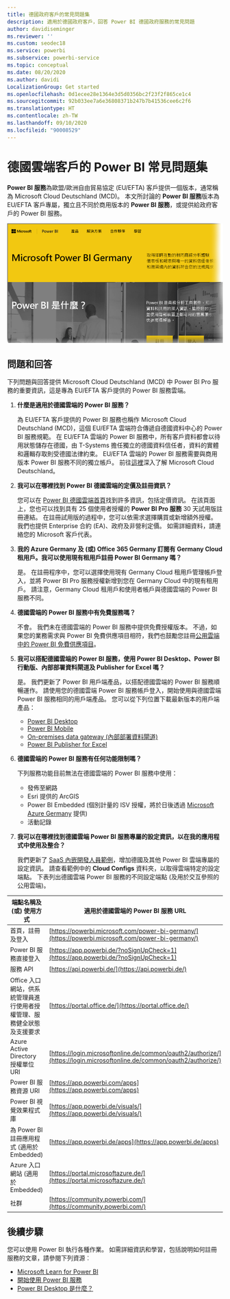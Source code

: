 ```yaml
---
title: 德國政府客戶的常見問題集
description: 適用於德國政府客戶，回答 Power BI 德國政府服務的常見問題
author: davidiseminger
ms.reviewer: ''
ms.custom: seodec18
ms.service: powerbi
ms.subservice: powerbi-service
ms.topic: conceptual
ms.date: 08/20/2020
ms.author: davidi
LocalizationGroup: Get started
ms.openlocfilehash: 0d1ecee28e1364e3d5d0356bc2f23f2f865ce1c4
ms.sourcegitcommit: 92b033ee7a6e36808371b247b7b41536cee6c2f6
ms.translationtype: HT
ms.contentlocale: zh-TW
ms.lasthandoff: 09/10/2020
ms.locfileid: "90008529"
---
```

# <a name="frequently-asked-questions-for-power-bi-for-germany-cloud-customers"></a>德國雲端客戶的 Power BI 常見問題集
**Power BI 服務**為歐盟/歐洲自由貿易協定 (EU/EFTA) 客戶提供一個版本，通常稱為 Microsoft Cloud Deutschland (MCD)。 本文所討論的 **Power BI 服務**版本為 EU/EFTA 客戶專屬，獨立且不同於商用版本的 **Power BI 服務**，或提供給政府客戶的 Power BI 服務。

![Microsoft Power BI 德國首頁的螢幕擷取畫面。](media/service-govde-faq/govde-faq_01.png)

## <a name="questions-and-answers"></a>問題和回答

下列問題與回答提供 Microsoft Cloud Deutschland (MCD) 中 Power BI Pro 服務的重要資訊，這是專為 EU/EFTA 客戶提供的 Power BI 服務雲端。

1. **什麼是適用於德國雲端的 Power BI 服務？**
   
   為 EU/EFTA 客戶提供的 Power BI 服務也稱作 Microsoft Cloud Deutschland (MCD)，這個 EU/EFTA 雲端符合傳遞自德國資料中心的 Power BI 服務規範。 在 EU/EFTA 雲端的 Power BI 服務中，所有客戶資料都會以待用狀態儲存在德國，由 T-Systems 擔任獨立的德國資料信任者，資料的實體和邏輯存取則受德國法律約束。 EU/EFTA 雲端的 Power BI 服務需要與商用版本 Power BI 服務不同的獨立帳戶。 前往[這裡](https://www.microsoft.com/trustcenter/cloudservices/nationalcloud)深入了解 Microsoft Cloud Deutschland。
2. **我可以在哪裡找到 Power BI 德國雲端的定價及註冊資訊？**
   
   您可以在 [Power BI 德國雲端首頁](https://powerbi.microsoft.com/power-bi-germany/)找到許多資訊，包括定價資訊。 在該頁面上，您也可以找到具有 25 個使用者授權的 **Power BI Pro 服務** 30 天試用版註冊連結。 在註冊試用版的過程中，您可以依需求選擇購買或新增額外授權。 我們也提供 Enterprise 合約 (EA)、政府及非營利定價。 如需詳細資料，請連絡您的 Microsoft 客戶代表。
3. **我的 Azure Germany 及 (或) Office 365 Germany 訂閱有 Germany Cloud 租用戶。我可以使用現有租用戶註冊 Power BI Germany 嗎？**
   
   是。 在註冊程序中，您可以選擇使用現有 Germany Cloud 租用戶管理帳戶登入，並將 Power BI Pro 服務授權新增到您在 Germany Cloud 中的現有租用戶。 請注意，Germany Cloud 租用戶和使用者帳戶與德國雲端的 Power BI 服務不同。
4. **德國雲端的 Power BI 服務中有免費服務嗎？**
   
   不會。 我們未在德國雲端的 Power BI 服務中提供免費授權版本。 不過，如果您的業務需求與 Power BI 免費供應項目相符，我們也鼓勵您註冊[公用雲端中的 Power BI 免費供應項目](https://powerbi.microsoft.com/get-started/)。
5. **我可以搭配德國雲端的 Power BI 服務，使用 Power BI Desktop、Power BI 行動版、內部部署資料閘道及 Publisher for Excel 嗎？**
   
   是。 我們更新了 Power BI 用戶端產品，以搭配德國雲端的 Power BI 服務順暢運作。 請使用您的德國雲端 Power BI 服務帳戶登入，開始使用與德國雲端 Power BI 服務相同的用戶端產品。 您可以從下列位置下載最新版本的用戶端產品：
   
   * [Power BI Desktop](https://powerbi.microsoft.com/desktop/)
   * [Power BI Mobile](https://powerbi.microsoft.com/mobile/)
   * [On-premises data gateway (內部部署資料閘道)](https://powerbi.microsoft.com/gateway/)
   * [Power BI Publisher for Excel](https://powerbi.microsoft.com/excel-dashboard-publisher/)
6. **德國雲端的 Power BI 服務有任何功能限制嗎？**
   
   下列服務功能目前無法在德國雲端的 Power BI 服務中使用：
   
   * 發佈至網路
   * Esri 提供的 ArcGIS
   * Power BI Embedded (個別計量的 ISV 授權，將於日後透過 [Microsoft Azure Germany](https://azure.microsoft.com/overview/clouds/germany/) 提供)
   * 活動記錄

7. **我可以在哪裡找到德國雲端 Power BI 服務專屬的設定資訊，以在我的應用程式中使用及整合？**
   
   我們更新了 [SaaS 內嵌開發人員範例](https://github.com/Microsoft/PowerBI-Developer-Samples)，增加德國及其他 Power BI 雲端專屬的設定資訊。 請查看範例中的 **Cloud Configs** 資料夾，以取得雲端特定的設定端點。 下表列出德國雲端 Power BI 服務的不同設定端點 (及用於交互參照的公用雲端)。

| **端點名稱及 (或) 使用方式** | **適用於德國雲端的 Power BI 服務 URL** | **公用雲端中的對等 URL (用於交互參照)** |
| --- | --- | --- |
| 首頁，註冊及登入 |[https://powerbi.microsoft.com/power-bi-germany/](https://powerbi.microsoft.com/power-bi-germany/) |[https://powerbi.microsoft.com/](https://powerbi.microsoft.com/) |
| Power BI 服務直接登入 |[https://app.powerbi.de/?noSignUpCheck=1](https://app.powerbi.de/?noSignUpCheck=1) |[https://app.powerbi.com/?noSignUpCheck=1](https://app.powerbi.com/?noSignUpCheck=1) |
| 服務 API |[https://api.powerbi.de/](https://api.powerbi.de/) |[https://api.powerbi.com/](https://api.powerbi.com/) |
| Office 入口網站，供系統管理員進行使用者授權管理、服務健全狀態及支援要求 |[https://portal.office.de/](https://portal.office.de/) |[https://portal.office.com/](https://portal.office.com/) |
| Azure Active Directory 授權單位 URI |[https://login.microsoftonline.de/common/oauth2/authorize/](https://login.microsoftonline.de/common/oauth2/authorize/) |[https://login.microsoftonline.com/common/oauth2/authorize/](https://login.microsoftonline.com/common/oauth2/authorize/) |
| Power BI 服務資源 URI |[https://app.powerbi.com/apps](https://app.powerbi.com/apps) | |
| Power BI 視覺效果程式庫 |[https://app.powerbi.de/visuals/](https://app.powerbi.de/visuals/) |[https://app.powerbi.com/visuals/](https://app.powerbi.com/visuals/) |
| 為 Power BI 註冊應用程式 (適用於 Embedded) |[https://app.powerbi.de/apps](https://app.powerbi.de/apps) |[https://app.powerbi.com/apps](https://app.powerbi.com/apps) |
| Azure 入口網站 (適用於 Embedded) |[https://portal.microsoftazure.de/](https://portal.microsoftazure.de/) |[https://portal.azure.com/](https://portal.azure.com/) |
| 社群 |[https://community.powerbi.com/](https://community.powerbi.com/) |[https://community.powerbi.com/](https://community.powerbi.com/) |

## <a name="next-steps"></a>後續步驟
您可以使用 Power BI 執行各種作業。 如需詳細資訊和學習，包括說明如何註冊服務的文章，請參閱下列資源︰

* [Microsoft Learn for Power BI](https://docs.microsoft.com/learn/powerplatform/power-bi?WT.mc_id=powerbi_landingpage-docs-link)
* [開始使用 Power BI 服務](../fundamentals/service-get-started.md)
* [Power BI Desktop 是什麼？](../fundamentals/desktop-what-is-desktop.md)

